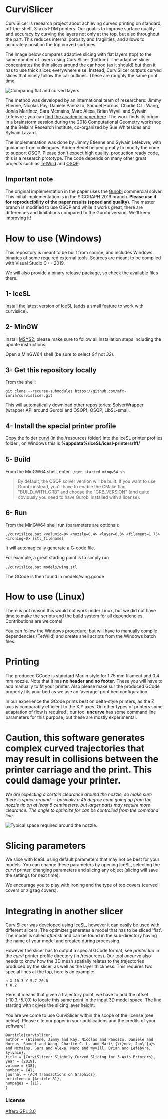 # CurviSlicer

CurviSlicer is research project about achieving curved printing on standard, off-the-shelf, 3-axis FDM printers.
Our goal is to improve surface quality and accuracy by curving the layers not only at the top, but also throughout the part. This reduces internal porosity and fragilities, and allows to accurately position the top curved surfaces.

The image below compares adaptive slicing with flat layers (top) to the same number of layers using CurviSlicer (bottom). The adaptive slicer concentrates the thin slices around the car hood (as it should) but then it has to use thick slices everywhere else. Instead, CurviSlicer outputs curved slices that nicely follow the car outlines. These are roughly the same print time.

![](https://github.com/mfx-inria/curvislicer/blob/master/resources/car.png "Comparing flat and curved layers.")

The method was developed by an international team of researchers: Jimmy Etienne, Nicolas Ray, Daniele Panozzo, Samuel Hornus, Charlie C.L. Wang, Jonàs Martínez, Sara Mcmains, Marc Alexa, Brian Wyvill and Sylvain Lefebvre ; you can [find the academic paper here](https://hal.archives-ouvertes.fr/hal-02120033/document).
The work finds its origin in a brainstorm session during the 2018 Computational Geometry workshop at the Bellairs Research Institute, co-organized by Sue Whitesides and Sylvain Lazard.

The implementation was done by Jimmy Etienne and Sylvain Lefebvre, with guidance from colleagues. Adrien Bedel helped greatly to modify the code to support OSQP.
Please don't expect high quality, production ready code, this is a research prototype. The code depends on many other great projects such as [TetWild](https://github.com/Yixin-Hu/TetWild) and [OSQP](https://github.com/oxfordcontrol/osqp).

## Important note

The original implementation in the paper uses the [Gurobi](https://www.gurobi.com/) commercial solver. This initial implementation is in the SIGGRAPH 2019 branch. **Please use it for reproducibility of the paper results (speed and quality)**. The master branch is modified to use OSQP and while it works great, there are differences and limitations compared to the Gurobi version. We'll keep improving it!

# How to use (Windows)

This repository is meant to be built from source, and includes Windows binaries of some required external tools. Sources are meant to be compiled with Visual Studio C++ 2019.

We will also provide a binary release package, so check the available files there.

## 1- IceSL

Install the latest version of [IceSL](https://icesl.loria.fr/download/) (adds a small feature to work with curvislice).

## 2- MinGW

Install [MSYS2](https://www.msys2.org/), please make sure to follow all installation steps including the update instructions.

Open a MinGW64 shell (be sure to select *64* not *32*).

## 3- Get this repository locally

From the shell:

```git clone --recurse-submodules https://github.com/mfx-inria/curvislicer.git```

This will automatically download other repositories:
	SolverWrapper (wrapper API around Gurobi and OSQP),
	OSQP, LibSL-small.

## 4- Install the special printer profile

Copy the folder [curvi](resources/curvi) (in the /resources folder) into the IceSL printer profiles folder ; on Windows this is **%appdata%/IceSL/icesl-printers/fff/**

## 5- Build

From the MinGW64 shell, enter
`./get_started_mingw64.sh`

> By default, the OSQP solver version will be built. If you want to use Gurobi instead, you'll have to enable the CMake flag "BUILD_WITH_GRB" and choose the "GRB_VERSION" (and quite obviously you need to have Gurobi installed with a license).

## 6- Run

From the MinGW64 shell run (parameters are optional):

```./curvislice.bat <volumic=0> <nozzle=0.4> <layer=0.3> <filament=1.75> <ironing=0> [stl_filename]```

It will automagically generate a G-code file.

For example, a great starting point is to simply run

```./curvislice.bat models/wing.stl```

The GCode is then found in models/wing.gcode

# How to use (Linux)

There is not reason this would not work under Linux, but we did not have time to make the scripts and the build system for all dependencies. Contributions are welcome!

You can follow the Windows procedure, but will have to manually compile dependencies (TetWild) and create shell scripts from the Windows batch files.

# Printing

The produced GCode is standard Marlin style for 1.75 mm filament and 0.4 mm nozzle.
Note that it has **no header and no footer**. These you will have to add manually to fit your printer. Also please make sur the produced GCode properly fits your bed as we use an 'average' print bed configuration.

In our experience the GCode prints best on delta-style printers, as the Z axis is comparably efficient to the X,Y axes. On other types of printers some adaptation of flow is required ; our tool **uncurve** has some command line parameters for this purpose, but these are mostly experimental.

# Caution, this software generates complex curved trajectories that may result in collisions between the printer carriage and the print. This could damage your printer.

*We are expecting a certain clearance around the nozzle, so make sure there is space around -- basically a 45 degree cone going up from the nozzle tip on at least 5 centimeters, but larger parts may require more clearance. The angle to optimize for can be controlled from the command line.*

![](https://github.com/mfx-inria/curvislicer/blob/master/resources/nozzle-clearance.jpg "Typical space required around the nozzle.")

# Slicing parameters

We slice with IceSL using default parameters that may not be best for your models.
You can change these parameters by opening IceSL, selecting the *curvi* printer,
changing parameters and slicing any object (slicing will save the settings for next time).

We encourage you to play with ironing and the type of top covers (curved covers or zigzag covers).

# Integrating in another slicer

CurviSlicer was developed using IceSL, however it can easily be used with different slicers.
The optimizer generates a model that has to be sliced 'flat'. The model is called *after.stl*
and can be found in the sub-directory having the name of your model and created during processing.

However the slicer has to output a special GCode format, see *printer.lua* in the *curvi* printer profile directory (in /resources). Our tool *uncurve* also needs to know how the 3D mesh spatially relates to the trajectories produced by the slicer, as well as the layer thickness.
This requires two special lines at the top, here is an example:
```
o X-10.3 Y-5.7 Z0.0
t 0.2
```
Here, it means that given a trajectory point, we have to add the offset (-10.3,-5.7,0) to
locate this same point in the input 3D model space. The line starting with *t* gives the slicing layer height.

You are welcome to use CurviSlicer within the scope of the license (see below). Please cite our paper in your publications and the credits of your software!

```
@article{curvislicer,
author = {Etienne, Jimmy and Ray, Nicolas and Panozzo, Daniele and Hornus, Samuel and Wang, Charlie C. L. and Mart\'{\i}nez, Jon\`{a}s and McMains, Sara and Alexa, Marc and Wyvill, Brian and Lefebvre, Sylvain},
title = {CurviSlicer: Slightly Curved Slicing for 3-Axis Printers},
year = {2019},
volume = {38},
number = {4},
journal = {ACM Transactions on Graphics},
articleno = {Article 81},
numpages = {11},
}
```

### License

[Affero GPL 3.0](https://www.gnu.org/licenses/agpl-3.0.en.html)
